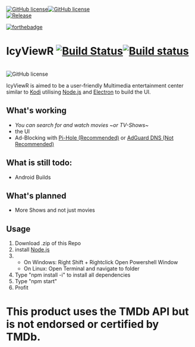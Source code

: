 <a href="https://github.com/floprock/IcyViewR/blob/master/LICENSE"><img alt="GitHub license" src="https://img.shields.io/badge/License-Open_Source_with_restrictions-blue.svg?style=for-the-badge"></a><a href="https://github.com/floprock/IcyViewR/blob/master/LICENSE"><img alt="GitHub license" src="https://img.shields.io/badge/-Semi%20Open--Source-orange.svg?style=for-the-badge"></a><a href="https://github.com/floprock/IcyViewR/releases/latest">
<br>
<img alt="Release" src="https://img.shields.io/badge/Latest%20Version-2.4.1-blue.svg?style=for-the-badge"></a>

[![forthebadge](https://forthebadge.com/images/badges/built-with-love.svg)](https://forthebadge.com)
# IcyViewR [![Build Status](https://travis-ci.org/floprock/IcyViewR.svg?branch=master)](https://travis-ci.org/floprock/IcyViewR)[![Build status](https://ci.appveyor.com/api/projects/status/enx409k96ywgt0nd?svg=true)](https://ci.appveyor.com/project/sineflex/icyviewr)

<br>
<img alt="GitHub license" src="https://www.themoviedb.org/assets/2/v4/logos/408x161-powered-by-rectangle-green-bb4301c10ddc749b4e79463811a68afebeae66ef43d17bcfd8ff0e60ded7ce99.png">
<br>

IcyViewR is aimed to be a user-friendly Multimedia entertainment center similar to <a href="https://github.com/xbmc/xbmc">Kodi</a>
utilising <a href="https://nodejs.org/en/">Node.js</a> and <a href="https://electronjs.org">Electron</a> to build the UI.

## What's working
- _You can search for and watch movies ~or TV-Shows~_
- the UI
- Ad-Blocking with <a href="https://pi-hole.net/">Pi-Hole (Recommended)</a> or <a href="https://adguard.com/de/adguard-dns/overview.html#instruction">AdGuard DNS (Not Recommended)</a>
## What is still todo:
- Android Builds
## What's planned
- More Shows and not just movies
## Usage
1. Download .zip of this Repo
2. install <a href="https://nodejs.org/en/download/">Node.js</a>
3. 
     - On Windows: Right Shift + Rightclick Open Powershell Window
      - On Linux: Open Terminal and navigate to folder
4. Type "npm install -i" to install all dependencies
5. Type "npm start"
6. Profit


# This product uses the TMDb API but is not endorsed or certified by TMDb.
